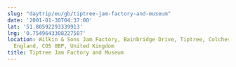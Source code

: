 ```yaml
---
slug: "daytrip/eu/gb/tiptree-jam-factory-and-museum"
date: '2001-01-30T04:37:00'
lat: '51.80592293339913'
lng: '0.7549643308227587'
location: Wilkin & Sons Jam Factory, Bainbridge Drive, Tiptree, Colchester, Essex,
  England, CO5 0BP, United Kingdom
title: Tiptree Jam Factory and Museum
---
```



